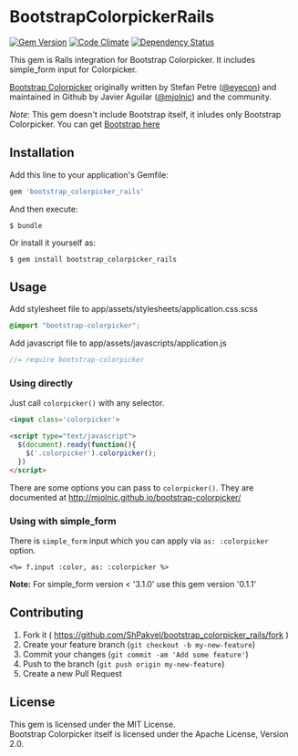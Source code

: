 # BootstrapColorpickerRails

[![Gem Version](https://badge.fury.io/rb/bootstrap_colorpicker_rails.svg)](http://badge.fury.io/rb/bootstrap_colorpicker_rails)
[![Code Climate](https://codeclimate.com/github/ShPakvel/bootstrap_colorpicker_rails/badges/gpa.svg)](https://codeclimate.com/github/ShPakvel/bootstrap_colorpicker_rails)
[![Dependency Status](https://gemnasium.com/ShPakvel/bootstrap_colorpicker_rails.svg)](https://gemnasium.com/ShPakvel/bootstrap_colorpicker_rails)

This gem is Rails integration for Bootstrap Colorpicker. It includes simple_form input for Colorpicker.

[Bootstrap Colorpicker](http://mjolnic.github.io/bootstrap-colorpicker/) originally written by Stefan Petre ([@eyecon](http://twitter.com/stefanpetre/)) and maintained in Github by Javier Aguilar ([@mjolnic](http://twitter.com/mjolnic/)) and the community.

*Note*: This gem doesn't include Bootstrap itself, it inludes only Bootstrap Colorpicker. You can get [Bootstrap here](https://github.com/twbs/bootstrap-sass)


## Installation

Add this line to your application's Gemfile:

```ruby
gem 'bootstrap_colorpicker_rails'
```

And then execute:

    $ bundle

Or install it yourself as:

    $ gem install bootstrap_colorpicker_rails


## Usage

Add stylesheet file to app/assets/stylesheets/application.css.scss

```scss
@import "bootstrap-colorpicker";
```

Add javascript file to app/assets/javascripts/application.js

```javascript
//= require bootstrap-colorpicker
```

### Using directly

Just call `colorpicker()` with any selector.

```html
<input class='colorpicker'>

<script type="text/javascript">
  $(document).ready(function(){
    $('.colorpicker').colorpicker();
  })
</script>
```

There are some options you can pass to `colorpicker()`. They are documented at http://mjolnic.github.io/bootstrap-colorpicker/

### Using with simple_form

There is `simple_form` input which you can apply via `as: :colorpicker` option.

```erb
<%= f.input :color, as: :colorpicker %>
```

**Note:** For simple_form version < '3.1.0' use this gem version '0.1.1'


## Contributing

1. Fork it ( https://github.com/ShPakvel/bootstrap_colorpicker_rails/fork )
2. Create your feature branch (`git checkout -b my-new-feature`)
3. Commit your changes (`git commit -am 'Add some feature'`)
4. Push to the branch (`git push origin my-new-feature`)
5. Create a new Pull Request


## License

This gem is licensed under the MIT License.  
Bootstrap Colorpicker itself is licensed under the Apache License, Version 2.0.
